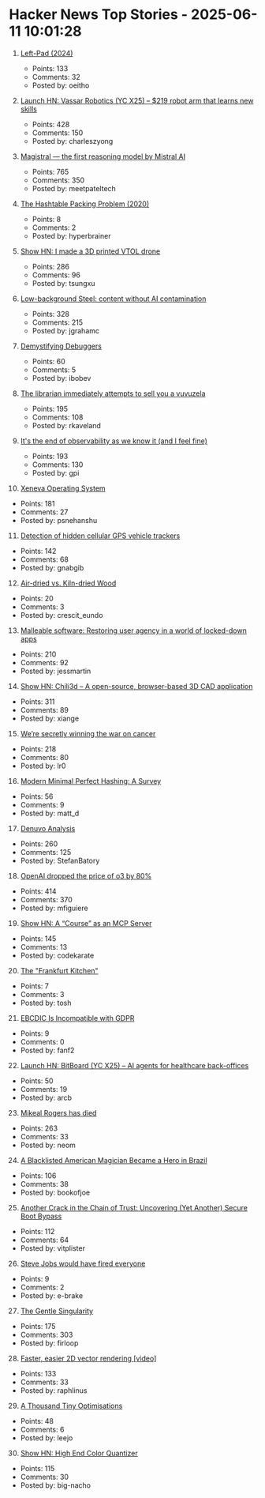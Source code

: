 # Hacker News Top Stories - 2025-06-11 10:01:28

1. [Left-Pad (2024)](https://azerkoculu.com/posts/left-pad)
   - Points: 133
   - Comments: 32
   - Posted by: oeitho

2. [Launch HN: Vassar Robotics (YC X25) – $219 robot arm that learns new skills](undefined)
   - Points: 428
   - Comments: 150
   - Posted by: charleszyong

3. [Magistral — the first reasoning model by Mistral AI](https://mistral.ai/news/magistral)
   - Points: 765
   - Comments: 350
   - Posted by: meetpateltech

4. [The Hashtable Packing Problem (2020)](https://backscattering.de/chess/hashtable-packing/)
   - Points: 8
   - Comments: 2
   - Posted by: hyperbrainer

5. [Show HN: I made a 3D printed VTOL drone](https://www.tsungxu.com/p/i-made-a-3d-printed-vtol-that-can)
   - Points: 286
   - Comments: 96
   - Posted by: tsungxu

6. [Low-background Steel: content without AI contamination](https://blog.jgc.org/2025/06/low-background-steel-content-without-ai.html)
   - Points: 328
   - Comments: 215
   - Posted by: jgrahamc

7. [Demystifying Debuggers](https://www.rfleury.com/p/demystifying-debuggers-part-1-a-busy)
   - Points: 60
   - Comments: 5
   - Posted by: ibobev

8. [The librarian immediately attempts to sell you a vuvuzela](https://kaveland.no/posts/2025-06-06-library)
   - Points: 195
   - Comments: 108
   - Posted by: rkaveland

9. [It's the end of observability as we know it (and I feel fine)](https://www.honeycomb.io/blog/its-the-end-of-observability-as-we-know-it-and-i-feel-fine)
   - Points: 193
   - Comments: 130
   - Posted by: gpi

10. [Xeneva Operating System](https://github.com/manaskamal/XenevaOS)
   - Points: 181
   - Comments: 27
   - Posted by: psnehanshu

11. [Detection of hidden cellular GPS vehicle trackers](https://www.researchgate.net/publication/391704077_You_Can_Drive_But_You_Cannot_Hide_Detection_of_Hidden_Cellular_GPS_Vehicle_Trackers)
   - Points: 142
   - Comments: 68
   - Posted by: gnabgib

12. [Air-dried vs. Kiln-dried Wood](https://christopherschwarz.substack.com/p/air-dried-vs-kiln-dried-wood)
   - Points: 20
   - Comments: 3
   - Posted by: crescit_eundo

13. [Malleable software: Restoring user agency in a world of locked-down apps](https://www.inkandswitch.com/essay/malleable-software/)
   - Points: 210
   - Comments: 92
   - Posted by: jessmartin

14. [Show HN: Chili3d – A open-source, browser-based 3D CAD application](undefined)
   - Points: 311
   - Comments: 89
   - Posted by: xiange

15. [We’re secretly winning the war on cancer](https://www.vox.com/health/415812/cancer-death-rates-myeloma-immunotherapy-smoking)
   - Points: 218
   - Comments: 80
   - Posted by: lr0

16. [Modern Minimal Perfect Hashing: A Survey](https://arxiv.org/abs/2506.06536)
   - Points: 56
   - Comments: 9
   - Posted by: matt_d

17. [Denuvo Analysis](https://connorjaydunn.github.io/blog/posts/denuvo-analysis/)
   - Points: 260
   - Comments: 125
   - Posted by: StefanBatory

18. [OpenAI dropped the price of o3 by 80%](https://twitter.com/sama/status/1932434606558462459)
   - Points: 414
   - Comments: 370
   - Posted by: mfiguiere

19. [Show HN: A “Course” as an MCP Server](https://mastra.ai/course)
   - Points: 145
   - Comments: 13
   - Posted by: codekarate

20. [The "Frankfurt Kitchen"](https://museumderdinge.org/programme/exhibitions/the-frankfurt-kitchen/)
   - Points: 7
   - Comments: 3
   - Posted by: tosh

21. [EBCDIC Is Incompatible with GDPR](https://shkspr.mobi/blog/2021/10/ebcdic-is-incompatible-with-gdpr/)
   - Points: 9
   - Comments: 0
   - Posted by: fanf2

22. [Launch HN: BitBoard (YC X25) – AI agents for healthcare back-offices](undefined)
   - Points: 50
   - Comments: 19
   - Posted by: arcb

23. [Mikeal Rogers has died](https://b.h4x.zip/mikeal/)
   - Points: 263
   - Comments: 33
   - Posted by: neom

24. [A Blacklisted American Magician Became a Hero in Brazil](https://www.wsj.com/lifestyle/careers/magician-brazil-national-celebrity-d31f547a)
   - Points: 106
   - Comments: 38
   - Posted by: bookofjoe

25. [Another Crack in the Chain of Trust: Uncovering (Yet Another) Secure Boot Bypass](https://www.binarly.io/blog/another-crack-in-the-chain-of-trust)
   - Points: 112
   - Comments: 64
   - Posted by: vitplister

26. [Steve Jobs would have fired everyone](https://twitter.com/greggertruck/status/1932173476879888556)
   - Points: 9
   - Comments: 2
   - Posted by: e-brake

27. [The Gentle Singularity](https://blog.samaltman.com/the-gentle-singularity)
   - Points: 175
   - Comments: 303
   - Posted by: firloop

28. [Faster, easier 2D vector rendering [video]](https://www.youtube.com/watch?v=_sv8K190Zps)
   - Points: 133
   - Comments: 33
   - Posted by: raphlinus

29. [A Thousand Tiny Optimisations](https://leejo.github.io/2025/06/08/alttpr/)
   - Points: 48
   - Comments: 6
   - Posted by: leejo

30. [Show HN: High End Color Quantizer](https://github.com/big-nacho/patolette)
   - Points: 115
   - Comments: 30
   - Posted by: big-nacho

